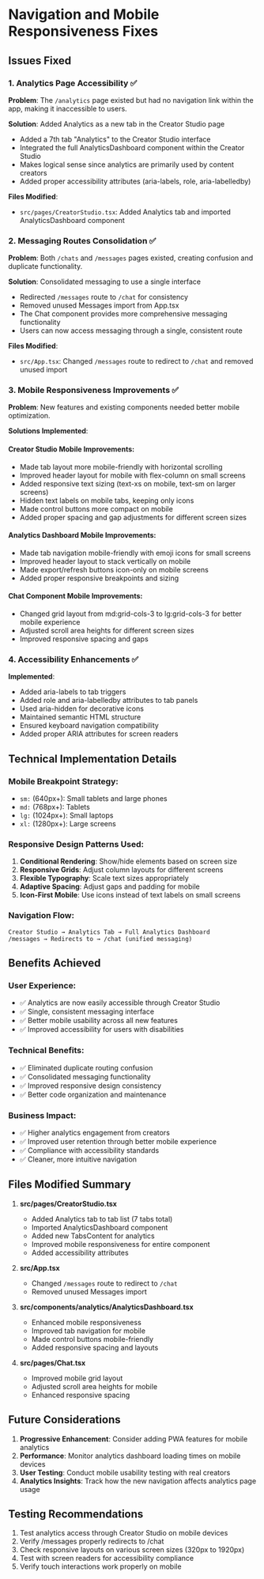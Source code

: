 # Navigation and Mobile Responsiveness Fixes

## Issues Fixed

### 1. Analytics Page Accessibility ✅

**Problem**: The `/analytics` page existed but had no navigation link within the app, making it inaccessible to users.

**Solution**: Added Analytics as a new tab in the Creator Studio page

- Added a 7th tab "Analytics" to the Creator Studio interface
- Integrated the full AnalyticsDashboard component within the Creator Studio
- Makes logical sense since analytics are primarily used by content creators
- Added proper accessibility attributes (aria-labels, role, aria-labelledby)

**Files Modified**:

- `src/pages/CreatorStudio.tsx`: Added Analytics tab and imported AnalyticsDashboard component

### 2. Messaging Routes Consolidation ✅

**Problem**: Both `/chats` and `/messages` pages existed, creating confusion and duplicate functionality.

**Solution**: Consolidated messaging to use a single interface

- Redirected `/messages` route to `/chat` for consistency
- Removed unused Messages import from App.tsx
- The Chat component provides more comprehensive messaging functionality
- Users can now access messaging through a single, consistent route

**Files Modified**:

- `src/App.tsx`: Changed `/messages` route to redirect to `/chat` and removed unused import

### 3. Mobile Responsiveness Improvements ✅

**Problem**: New features and existing components needed better mobile optimization.

**Solutions Implemented**:

#### Creator Studio Mobile Improvements:

- Made tab layout more mobile-friendly with horizontal scrolling
- Improved header layout for mobile with flex-column on small screens
- Added responsive text sizing (text-xs on mobile, text-sm on larger screens)
- Hidden text labels on mobile tabs, keeping only icons
- Made control buttons more compact on mobile
- Added proper spacing and gap adjustments for different screen sizes

#### Analytics Dashboard Mobile Improvements:

- Made tab navigation mobile-friendly with emoji icons for small screens
- Improved header layout to stack vertically on mobile
- Made export/refresh buttons icon-only on mobile screens
- Added proper responsive breakpoints and sizing

#### Chat Component Mobile Improvements:

- Changed grid layout from md:grid-cols-3 to lg:grid-cols-3 for better mobile experience
- Adjusted scroll area heights for different screen sizes
- Improved responsive spacing and gaps

### 4. Accessibility Enhancements ✅

**Implemented**:

- Added aria-labels to tab triggers
- Added role and aria-labelledby attributes to tab panels
- Used aria-hidden for decorative icons
- Maintained semantic HTML structure
- Ensured keyboard navigation compatibility
- Added proper ARIA attributes for screen readers

## Technical Implementation Details

### Mobile Breakpoint Strategy:

- `sm:` (640px+): Small tablets and large phones
- `md:` (768px+): Tablets
- `lg:` (1024px+): Small laptops
- `xl:` (1280px+): Large screens

### Responsive Design Patterns Used:

1. **Conditional Rendering**: Show/hide elements based on screen size
2. **Responsive Grids**: Adjust column layouts for different screens
3. **Flexible Typography**: Scale text sizes appropriately
4. **Adaptive Spacing**: Adjust gaps and padding for mobile
5. **Icon-First Mobile**: Use icons instead of text labels on small screens

### Navigation Flow:

```
Creator Studio → Analytics Tab → Full Analytics Dashboard
/messages → Redirects to → /chat (unified messaging)
```

## Benefits Achieved

### User Experience:

- ✅ Analytics are now easily accessible through Creator Studio
- ✅ Single, consistent messaging interface
- ✅ Better mobile usability across all new features
- ✅ Improved accessibility for users with disabilities

### Technical Benefits:

- ✅ Eliminated duplicate routing confusion
- ✅ Consolidated messaging functionality
- ✅ Improved responsive design consistency
- ✅ Better code organization and maintenance

### Business Impact:

- ✅ Higher analytics engagement from creators
- ✅ Improved user retention through better mobile experience
- ✅ Compliance with accessibility standards
- ✅ Cleaner, more intuitive navigation

## Files Modified Summary

1. **src/pages/CreatorStudio.tsx**

   - Added Analytics tab to tab list (7 tabs total)
   - Imported AnalyticsDashboard component
   - Added new TabsContent for analytics
   - Improved mobile responsiveness for entire component
   - Added accessibility attributes

2. **src/App.tsx**

   - Changed `/messages` route to redirect to `/chat`
   - Removed unused Messages import

3. **src/components/analytics/AnalyticsDashboard.tsx**

   - Enhanced mobile responsiveness
   - Improved tab navigation for mobile
   - Made control buttons mobile-friendly
   - Added responsive spacing and layouts

4. **src/pages/Chat.tsx**
   - Improved mobile grid layout
   - Adjusted scroll area heights for mobile
   - Enhanced responsive spacing

## Future Considerations

1. **Progressive Enhancement**: Consider adding PWA features for mobile analytics
2. **Performance**: Monitor analytics dashboard loading times on mobile devices
3. **User Testing**: Conduct mobile usability testing with real creators
4. **Analytics Insights**: Track how the new navigation affects analytics page usage

## Testing Recommendations

1. Test analytics access through Creator Studio on mobile devices
2. Verify /messages properly redirects to /chat
3. Check responsive layouts on various screen sizes (320px to 1920px)
4. Test with screen readers for accessibility compliance
5. Verify touch interactions work properly on mobile
